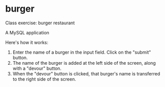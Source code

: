 # burger
Class exercise: burger restaurant  

A MySQL application  

Here's how it works:   
1. Enter the name of a burger in the input field. Click on the "submit" button.  
2. The name of the burger is added at the left side of the screen, along with a "devour" button.  
3. When the "devour" button is clicked, that burger's name is transferred to the right side of the screen.  

